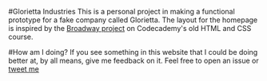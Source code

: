 #Glorietta Industries
This is a personal project in making a functional prototype for a fake company called Glorietta. The layout for the homepage is inspired by the [Broadway project](https://codepen.io/SonyaMoisset/pen/rVgLdw) on Codecademy's old HTML and CSS course.

#How am I doing?
If you see something in this website that I could be doing better at, by all means, give me feedback on it. Feel free to open an issue or [tweet me](https://twitter.com/dombrant)
